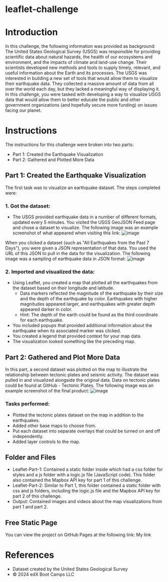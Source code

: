 # leaflet-challenge
# Introduction
In this challenge, the following information was provided as background: The United States Geological Survey (USGS) was responsible for providing scientific data about natural hazards, the health of our ecosystems and environment, and the impacts of climate and land-use change. Their scientists developed new methods and tools to supply timely, relevant, and useful information about the Earth and its processes.
The USGS was interested in building a new set of tools that would allow them to visualize their earthquake data. They collected a massive amount of data from all over the world each day, but they lacked a meaningful way of displaying it. In this challenge, you were tasked with developing a way to visualize USGS data that would allow them to better educate the public and other government organizations (and hopefully secure more funding) on issues facing our planet.
# Instructions
The instructions for this challenge were broken into two parts:
- Part 1: Created the Earthquake Visualization
- Part 2: Gathered and Plotted More Data
  
## Part 1: Created the Earthquake Visualization
The first task was to visualize an earthquake dataset. The steps completed were:
### 1. Got the dataset:
- The USGS provided earthquake data in a number of different formats, updated every 5 minutes. You visited the USGS GeoJSON Feed page and chose a dataset to visualize. The following image was an example screenshot of what appeared when visiting this link:
![image](https://github.com/user-attachments/assets/65f688bf-c98a-436b-b8db-0fbb2fae3628)


When you clicked a dataset (such as "All Earthquakes from the Past 7 Days"), you were given a JSON representation of that data. You used the URL of this JSON to pull in the data for the visualization. The following image was a sampling of earthquake data in JSON format:
![image](https://github.com/user-attachments/assets/7533470b-87f5-4a0b-9db7-9d023c270654)

 
### 2. Imported and visualized the data:
- Using Leaflet, you created a map that plotted all the earthquakes from the dataset based on their longitude and latitude.
    - Data markers reflected the magnitude of the earthquake by their size and the depth of the earthquake by color. Earthquakes with higher magnitudes appeared larger, and earthquakes with greater depth appeared darker in color.
    - Hint: The depth of the earth could be found as the third coordinate for each earthquake.
- You included popups that provided additional information about the earthquake when its associated marker was clicked.
- You created a legend that provided context for your map data.
- The visualization looked something like the preceding map.

## Part 2: Gathered and Plot More Data 
In this part, a second dataset was plotted on the map to illustrate the relationship between tectonic plates and seismic activity. The dataset was pulled in and visualized alongside the original data. Data on tectonic plates could be found at GitHub - Tectonic Plates.
The following image was an example screenshot of the final product:
![image](https://github.com/user-attachments/assets/147d2013-5598-45a0-a06e-02a90edb09c4)

### Tasks performed:
- Plotted the tectonic plates dataset on the map in addition to the earthquakes.
- Added other base maps to choose from.
- Put each dataset into separate overlays that could be turned on and off independently.
- Added layer controls to the map.

## Folder and Files
- Leaflet-Part-1: Contained a static folder inside which had a css folder for styles and a js folder with a logic.js file (JavaScript code). This folder also contained the Mapbox API key for part 1 of this challenge.
- Leaflet-Part-2: Similar to Part 1, this folder contained a static folder with css and js folders, including the logic.js file and the Mapbox API key for part 2 of this challenge.
- Output: Contained images and videos about the map visualizations from part 1 and part 2.
  
## Free Static Page
You can view the project on GitHub Pages at the following link:
My link 


# References
- Dataset created by the United States Geological Survey
- 	© 2024 edX Boot Camps LLC

